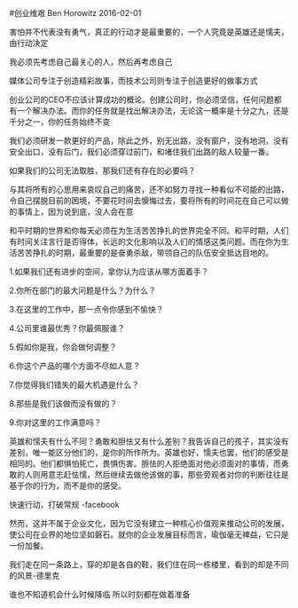 #创业维艰
Ben Horowitz
2016-02-01

害怕并不代表没有勇气，真正的行动才是最重要的，一个人究竟是英雄还是懦夫，由行动决定

我必须先考虑自己最关心的人，然后再考虑自己

媒体公司专注于创造精彩故事，而技术公司则专注于创造更好的做事方式

创业公司的CEO不应该计算成功的概论。创建公司时，你必须坚信，任何问题都有一个解决办法。而你的任务就是找出解决办法，无论这一概率是十分之九，还是千分之一，你的任务始终不变

我们必须研发一款更好的产品，除此之外，别无出路，没有窗户，没有地洞，没有安全出口，没有后门，我们必须穿过前门，和堵住我们出路的敌人较量一番。

如果我们的公司无法取胜，那我们还有存在的必要吗？

与其将所有的心思用来哀叹自己的痛苦，还不如努力寻找一种看似不可能的出路，令自己摆脱目前的困境，不要花时间去懊悔过去，要将所有的时间花在自己可以做的事情上，因为说到底，没人会在意

和平时期的世界和你每天必须在为生活苦苦挣扎的世界完全不同。和平时期，人们有时间关注言行是否得体，长远的文化影响以及人们的情感这类问题。而在你为生活苦苦挣扎的时期，最重要的是奋勇杀敌，带领自己的队伍安全抵达目地的。

1.如果我们还有进步的空间，拿你认为应该从哪方面着手？

2.你所在部门的最大问题是什么？为什么？

3.在这里的工作中，那一点令你感到不愉快？

4.公司里谁最优秀？你最佩服谁？

5.假如你是我，你会做何调整？

6.你这个产品的哪个方面不尽如人意？

7.你觉得我们错失的最大机遇是什么？

8.那些是我们该做而没有做的？

9.你对这里的工作满意吗？

英雄和懦夫有什么不同？勇敢和胆怯又有什么差别？我告诉自己的孩子，其实没有差别，唯一能区分他们的，是你的所作所为。英雄也好，懦夫也罢，他们的感受是相同的。他们都惧怕死亡，畏惧伤害。胆怯的人拒绝面对他必须面对的事情，而勇敢的人则用意志赶怯懦，然后继续去做他该做的事，那些旁观者对你的判断往往是基于你的行为，而不是你的感受。

快速行动，打破常规 -facebook

然而，这并不属于企业文化，因为它没有建立一种核心价值观来推动公司的发展，使公司在业界的地位坚如磐石。就你的企业发展目标而言，瑜伽毫无裨益，它只是一份加餐。

我们走在同一条路上，穿的却是各自的鞋，我们住在同一栋楼里，看到的却是不同的风景-德里克

谁也不知道机会什么时候降临 所以时刻都在做着准备


